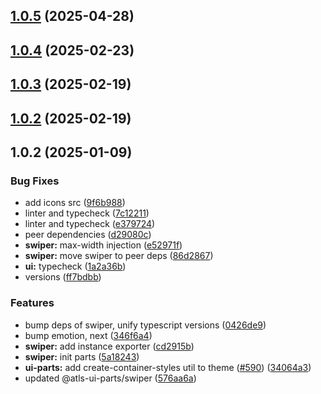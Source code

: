 

## [1.0.5](https://github.com/atls/hyperion/compare/@atls-ui-parts/swiper@1.0.4...@atls-ui-parts/swiper@1.0.5) (2025-04-28)






## [1.0.4](https://github.com/atls/hyperion/compare/@atls-ui-parts/swiper@1.0.3...@atls-ui-parts/swiper@1.0.4) (2025-02-23)






## [1.0.3](https://github.com/atls/hyperion/compare/@atls-ui-parts/swiper@1.0.2...@atls-ui-parts/swiper@1.0.3) (2025-02-19)






## [1.0.2](https://github.com/atls/hyperion/compare/@atls-ui-parts/swiper@1.0.2...@atls-ui-parts/swiper@1.0.2) (2025-02-19)






## 1.0.2 (2025-01-09)


### Bug Fixes


* add icons src ([9f6b988](https://github.com/atls/hyperion/commit/9f6b988740b965d00a6b1d7cf9eed25be63c250f))
* linter and typecheck ([7c12211](https://github.com/atls/hyperion/commit/7c122114184b40e9a06e6404489b23e0ba3ee5d4))
* linter and typecheck ([e379724](https://github.com/atls/hyperion/commit/e379724b7dbf3c8cba2b0b94647239b0b37c5fb8))
* peer dependencies ([d29080c](https://github.com/atls/hyperion/commit/d29080cb0950b04e65ab7755571e350d3450b4dd))
* **swiper:** max-width injection ([e52971f](https://github.com/atls/hyperion/commit/e52971fe10eeb8f61cf8a9f2d6f0cf3263f9c965))
* **swiper:** move swiper to peer deps ([86d2867](https://github.com/atls/hyperion/commit/86d2867f0132ef12e940898474784dd31777d71b))
* **ui:** typecheck ([1a2a36b](https://github.com/atls/hyperion/commit/1a2a36b8baeececd0b929dcdb94da3d38ae8ad1e))
* versions ([ff7bdbb](https://github.com/atls/hyperion/commit/ff7bdbb281c9f6e732b06461a0c633c8cc010e46))

### Features


* bump deps of swiper, unify typescript versions ([0426de9](https://github.com/atls/hyperion/commit/0426de9e4932495b3fc8c3caef4084af452a1342))
* bump emotion, next ([346f6a4](https://github.com/atls/hyperion/commit/346f6a43978912f3be4b09031933ab2a572907b2))
* **swiper:** add instance exporter ([cd2915b](https://github.com/atls/hyperion/commit/cd2915bfbc8003df59374444144843a4cf4d6d8d))
* **swiper:** init parts ([5a18243](https://github.com/atls/hyperion/commit/5a18243532f72ae04609b63a6157635a905fa315))
* **ui-parts:** add create-container-styles util to theme ([#590](https://github.com/atls/hyperion/issues/590)) ([34064a3](https://github.com/atls/hyperion/commit/34064a384192b781fd6d667857f568d4f42228a4))
* updated @atls-ui-parts/swiper ([576aa6a](https://github.com/atls/hyperion/commit/576aa6a58df23e6dff605cf3c3e4623cc032213c))


